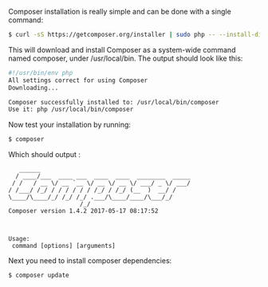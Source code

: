 Composer installation is really simple and can be done with a single command:

```bash
$ curl -sS https://getcomposer.org/installer | sudo php -- --install-dir=/usr/local/bin --filename=composer
```

This will download and install Composer as a system-wide command named composer, under /usr/local/bin. 
The output should look like this:

```bash
#!/usr/bin/env php
All settings correct for using Composer
Downloading...

Composer successfully installed to: /usr/local/bin/composer
Use it: php /usr/local/bin/composer
```

Now test your installation by running: 
```bash
$ composer
```

Which should output : 
```
   ______
  / ____/___  ____ ___  ____  ____  ________  _____
 / /   / __ \/ __ `__ \/ __ \/ __ \/ ___/ _ \/ ___/
/ /___/ /_/ / / / / / / /_/ / /_/ (__  )  __/ /
\____/\____/_/ /_/ /_/ .___/\____/____/\___/_/
                    /_/
Composer version 1.4.2 2017-05-17 08:17:52



Usage:
 command [options] [arguments]

```

Next you need to install composer dependencies:

```bash
$ composer update
``` 
